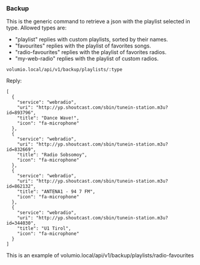 ### Backup

This is the generic command to retrieve a json with the playlist selected in type.
Allowed types are:
* "playlist" replies with custom playlists, sorted by their names.
* "favourites" replies with the playlist of favorites songs.
* "radio-favourites" replies with the playlist of favorites radios.
* "my-web-radio" replies with the playlist of custom radios.

```
volumio.local/api/v1/backup/playlists/:type
```

Reply:

```
[
  {
    "service": "webradio",
    "uri": "http://yp.shoutcast.com/sbin/tunein-station.m3u?id=893796",
    "title": "Dance Wave!",
    "icon": "fa-microphone"
  },
  {
    "service": "webradio",
    "uri": "http://yp.shoutcast.com/sbin/tunein-station.m3u?id=832669",
    "title": "Radio Sobsomoy",
    "icon": "fa-microphone"
  },
  {
    "service": "webradio",
    "uri": "http://yp.shoutcast.com/sbin/tunein-station.m3u?id=862132",
    "title": "ANTENA1 - 94 7 FM",
    "icon": "fa-microphone"
  },
  {
    "service": "webradio",
    "uri": "http://yp.shoutcast.com/sbin/tunein-station.m3u?id=344030",
    "title": "U1 Tirol",
    "icon": "fa-microphone"
  }
]
```
This is an example of volumio.local/api/v1/backup/playlists/radio-favourites
